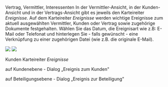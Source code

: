 
Vertrag, Vermittler, Interessenten
In der Vermittler-Ansicht, in der Kunden-Ansicht und in der Vertrags-Ansicht gibt es jeweils den Karteireiter *Ereignisse*. Auf dem Karteireiter	*Ereignisse* werden wichtige Ereignisse zum aktuell ausgewählten Vermittler, Kunden oder Vertrag sowie zugehörige Dokumente festgehalten.
Wählen Sie das Datum, die Ereignisart wie z.B: E-Mail oder Telefonat und hinterlegen Sie - falls gewünscht - eine Verknüpfung zu einer zugehörigen Datei (wie z.B. die originale E-Mail).

![](http://xpecto.github.io/docs/img/img043.png)
![](http://xpecto.github.io/docs/img/img045.png)

Kunden Karteireiter *Ereignisse*

auf Kundenebene - Dialog „Ereignis zum Kunden"

auf Beteiligungsebene - Dialog „Ereignis zur Beteiligung" 
